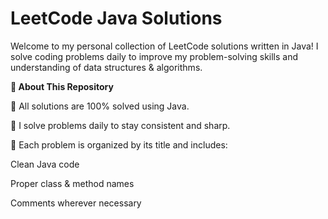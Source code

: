 # LeetCode Java Solutions
Welcome to my personal collection of LeetCode solutions written in Java!
I solve coding problems daily to improve my problem-solving skills and understanding of data structures & algorithms.

**📌 About This Repository**

🧠 All solutions are 100% solved using Java.

📅 I solve problems daily to stay consistent and sharp.

📂 Each problem is organized by its title and includes:

Clean Java code

Proper class & method names

Comments wherever necessary
